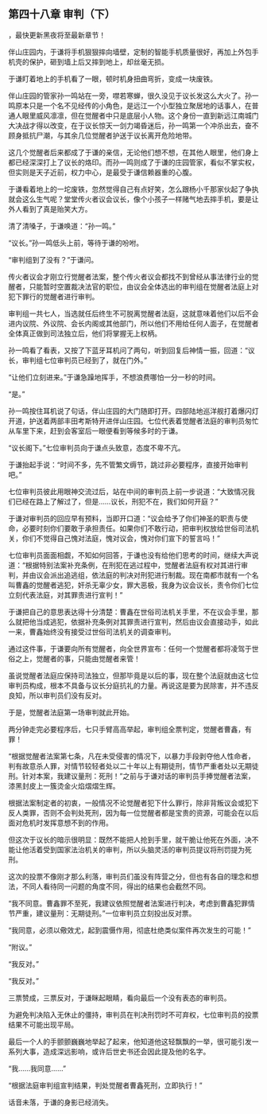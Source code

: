 ## 第四十八章 审判（下）
，最快更新黑夜将至最新章节！

伴山庄园内，于谦将手机狠狠摔向墙壁，定制的智能手机质量很好，再加上外包手机壳的保护，砸到墙上后又摔到地上，却丝毫无损。

于谦盯着地上的手机看了一眼，顿时机身扭曲弯折，变成一块废铁。

伴山庄园的管家孙一鸣站在一旁，噤若寒蝉，很久没见于议长发这么大火了。孙一鸣原本只是一个名不见经传的小角色，是远江一个小型独立聚居地的话事人，在普通人眼里威风凛凛，但在觉醒者中只是底层小人物。这个身份一直到新远江南城门大决战才得以改变，在于议长惊天一剑力竭昏迷后，孙一鸣第一个冲杀出去，奋不顾身抵抗尸潮，与其余几位觉醒者护送于议长离开危险地带。

这几个觉醒者后来都成了于谦的亲信，无论他们想不想，在其他人眼里，他们身上都已经深深打上了议长的烙印。而孙一鸣则成了于谦的庄园管家，看似不掌实权，但实则是天子近前，权力中心，是最受于谦信赖器重的心腹。

于谦看着地上的一坨废铁，忽然觉得自己有点好笑，怎么跟杨小千那家伙起了争执就会这么生气呢？堂堂传火者议会议长，像个小孩子一样赌气地去摔手机，要是让外人看到了真是贻笑大方。

清了清嗓子，于谦唤道：“孙一鸣。”

“议长。”孙一鸣低头上前，等待于谦的吩咐。

“审判组到了没有？”于谦问。

传火者议会才刚立行觉醒者法案，整个传火者议会都找不到曾经从事法律行业的觉醒者，只能暂时空置裁决法官的职位，由议会全体选出的审判组在觉醒者法庭上对犯下罪行的觉醒者进行审判。

审判组一共七人，当选就任后终生不可脱离觉醒者法庭，这就意味着他们以后不会进内议院、外议院、会长内阁或其他部门，所以他们不用给任何人面子，在觉醒者全体真正做到司法独立后，他们将掌握无上权柄。

孙一鸣看了看表，又按了下蓝牙耳机问了两句，听到回复后神情一振，回道：“议长，审判组七位审判员已经到了，就在门外。”

“让他们立刻进来。”于谦急躁地挥手，不想浪费哪怕一分一秒的时间。

“是。”

孙一鸣按住耳机说了句话，伴山庄园的大门随即打开。四部陆地巡洋舰打着爆闪灯开道，护送着两部丰田考斯特开进伴山庄园。七位代表着觉醒者法庭的审判员匆忙从车里下来，赶到会客室后一眼便看到等候多时的于谦。

“议长阁下。”七位审判员向于谦点头致意，态度不卑不亢。

于谦抬起手说：“时间不多，先不管繁文缛节，跳过非必要程序，直接开始审判吧。”

七位审判员彼此用眼神交流过后，站在中间的审判员上前一步说道：“大致情况我们已经在路上了解过了，但是……议长，刑犯不在，我们如何开庭？”

于谦对审判员的回应早有预料，当即开口道：“议会给予了你们神圣的职责与使命，必要时刻你们要敢于承担责任。如果你们不敢行动，把审判权放给世俗司法机关，你们不觉得自己愧对法庭，愧对议会，愧对你们宣下的誓言吗！”

七位审判员面面相觑，不知如何回答，于谦也没有给他们思考的时间，继续大声说道：“根据特别法案补充条例，在刑犯在逃过程中，觉醒者法庭有权对其进行审判，并由议会派出追逃组，依法庭的判决对刑犯进行制裁。现在南都市就有一个名叫曹鑫的觉醒者逃犯，奸杀无辜少女，罪大恶极，我身为议会议长，责令你们七位立刻代表法庭，对其罪责进行宣判！”

于谦把自己的意思表达得十分清楚：曹鑫在世俗司法机关手里，不在议会手里，那么就把他当成逃犯，依据补充条例对其罪责进行宣判，然后由议会直接动手，如此一来，曹鑫始终没有接受过世俗司法机关的调查审判。

通过这件事，于谦要向所有觉醒者，向全世界宣布：任何一个觉醒者都将凌驾于世俗之上，觉醒者的事，只能由觉醒者来管！

虽说觉醒者法庭应保持司法独立，但那毕竟是以后的事，现在整个法庭就由这七位审判员构成，根本不具备与议长分庭抗礼的力量。再说这是要为民除害，并不违反良知，所以审判员们没有反对。

于是，觉醒者法庭第一场审判就此开始。

两分钟走完必要程序后，七只手臂高高举起，审判组全票判定，觉醒者曹鑫，有罪！

“根据觉醒者法案第七条，凡在未受侵害的情况下，以暴力手段剥夺他人性命者，判有故意杀人罪，对情节较轻者处以二十年以上有期徒刑，情节严重者处以无期徒刑。针对本案，我建议量刑：死刑！”之前与于谦对话的审判员手捧觉醒者法案，漆黑封皮上一簇烫金火焰熠熠生辉。

根据法案制定者的初衷，一般情况不论觉醒者犯下什么罪行，除非背叛议会或犯下反人类罪，否则不会判处死刑，因为每一位觉醒者都是宝贵的资源，可能会在以后面对危机时发挥意想不到的作用。

但这次于议长的暗示很明显：既然不能把人抢到手里，就干脆让他死在外面，决不能让他活着受到国家法治机关的审判，所以头脑灵活的审判员提议将刑罚提为死刑。

这次的投票不像刚才那么利落，审判员们虽没有阵营之分，但也有各自的理念和想法，不同人看待同一问题的角度不同，得出的结果也会截然不同。

“我不同意。曹鑫罪不至死，我建议依照觉醒者法案进行判决，考虑到曹鑫犯罪情节严重，建议量刑：无期徒刑。”一位审判员立刻投出反对票。

“我同意，必须以儆效尤，起到震慑作用，彻底杜绝类似案件再次发生的可能！”

“附议。”

“我反对。”

“我反对。”

三票赞成，三票反对，于谦眯起眼睛，看向最后一个没有表态的审判员。

为避免判决陷入无休止的僵持，审判员在判决刑罚时不可弃权，七位审判员的投票结果不可能出现平局。

最后一个人的手颤颤巍巍地举起了起来，他知道他这轻飘飘的一举，很可能引发一系列大事，造成深远影响，或许后世史书还会因此提及他的名字。

“我……我同意……”

“根据法庭审判组宣判结果，判处觉醒者曹鑫死刑，立即执行！”

话音未落，于谦的身影已经消失。

